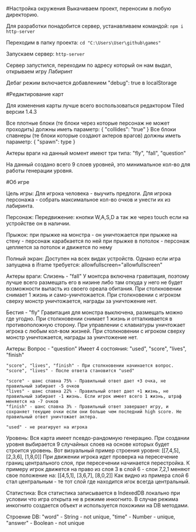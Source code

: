 #Настройка окружения
Выкачиваем проект, переносим в любую директорию.

Для разработки понадобится сервер, устанавливаем командой:
`npm i http-server`

Переходим в папку проекта:
`cd "C:\Users\User\github\games"`

Запускаем сервер:
`http-server`

Сервер запустился, переходим по адресу который он нам выдал, открываем игру Лабиринт

Дебаг режим включается добавлением "debug": true в localStorage

#Редактирование карт

Для изменения карты лучше всего воспользоваться редактором Tiled версии 1.4.3

Все плотные блоки (те блоки через которые персонаж не может проходить) должны иметь параметр: { "collides": "true" }
Все блоки спавнеры (те блоки которые создают актеров врагов) должны иметь параметр: { "spawn": type }

Актеры враги на данный момент имеют три типа: "fly", "fall", "question"

На данный создано всего 9 слоев уровней, это минимальное кол-во для работы генерации уровня.

#Об игре

Цель игры:
Для игрока человека - выучить предлоги.
Для игрока персонажа - собрать максимальное кол-во очков и унести их из лабиринта.

Персонаж:
Передвижение:
кнопки W,A,S,D а так же через touch если на устройстве он в наличии.

Прыжок:
при прыжке на монстра - он уничтожается
при прыжке на стену - персонаж карабкается по ней
при прыжке в потолок - персонаж цепляется за потолок и движется по нему

Полный экран:
Доступен на всех видах устройств. Однако если игра запущена в iframe требуется: allowfullscreen="allowfullscreen"

Актеры враги:
Слизень - "fall"
У монтсра включена гравитация, поэтому лучше всего размещать его в низине либо там откуда у него не будет возможности выпасть из своего ореала обитания.
При столкновении снимает 1 жизнь и само-уничтожается.
При столкновении с игроком сверху монстр уничтожается, награды за уничтожение нет.

Бестия - "fly"
Гравитация для монстра выключена, размещать можно где угодно.
При столкновении снимает 1 жизнь и отталкивается в противоположную сторону. При управлении с клавиатуры уничтожает игрока с любым кол-вом жизней.
При столкновении с игроком сверху монстр уничтожается, награды за уничтожение нет.

Актеры:
Вопрос - "question"
Имеет 4 состояния: "used", "score", "lives", "finish"

    "score", "lives", "finish" - При столкновении начинается вопрос.
    "score", "lives" - После ответа становится "used"

    "score" - шанс спавна 75% - Правильный ответ дает +3 очка, не правильный забирает -5 очков
    "lives" - шанс спавна 22% - Правильный ответ дает +1 жизнь, не правильный забирает -1 жизнь. Если игрок имеет всего 1 жизнь, штраф меняется на -7 очков
    "finish" - шанс спавна 3% - Правильный ответ завершает игру, и сохраняет текущие очки если они больше чем последний high score. Не правильный ответ уничтожает актера.

    "used" - не реагирует на игрока

Уровень:
Вся карта имеет псевдо-рандомную генерацию. При создании уровня выбирается 9 случайных слоев на основе которых будет строится уровень.
Вот визуальный пример строения уровня:
[[7,4,5],
[2,3,6],
[1,8,0]]
При движении игрока идет проверка на пересечение границ центрального слоя, при пересечении начинается перестройка.
К примеру игрок движется на право из слоя 3 в слой 6 - слои 7,2,1 меняют свое положение на:
[[4,5,1],
[3,6,7],
[8,0,2]]
Как видно из примера слой 6 стал центральным - те тот слой где находится игок всегда центральный.

Статистика:
Вся статистика записывается в IndexedDB локально при условии что игра открыта не в режиме инкогнито.
В случае режима инкогнито создается объект и используется похожими на DB методами.

Строение DB:
"word" - String - not unique,
"time" - Number - unique,
"answer" - Boolean - not unique
